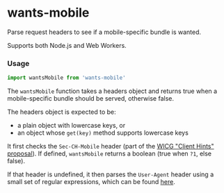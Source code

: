 # wants-mobile

Parse request headers to see if a mobile-specific bundle is wanted.

Supports both Node.js and Web Workers.

### Usage

```ts
import wantsMobile from 'wants-mobile'
```

The `wantsMobile` function takes a headers object and returns true when a mobile-specific bundle should be served, otherwise false.

The headers object is expected to be:
  - a plain object with lowercase keys, or
  - an object whose `get(key)` method supports lowercase keys

It first checks the `Sec-CH-Mobile` header (part of the [WICG "Client Hints" proposal](https://github.com/WICG/ua-client-hints)). If defined, `wantsMobile` returns a boolean (true when `?1`, else false).

If that header is undefined, it then parses the `User-Agent` header using a small set of regular expressions, which can be found [here](https://github.com/alloc/wants-mobile/blob/8c701cb23ceb1570943e0167efd83adcae093e42/index.ts#L20-L38).
